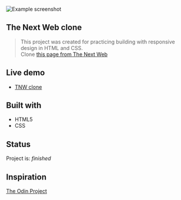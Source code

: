 ![Example screenshot](https://github.com/hrmtk/tnw-clone/blob/master/images/Screenshot_TNW.jpg)

## The Next Web clone
> This project was created for practicing building with  responsive design in HTML and CSS.\
> Clone [this page from The Next Web](https://thenextweb.com/)

## Live demo
* [TNW clone](https://hrmtk.github.io/tnw-clone/)

## Built with
* HTML5
* CSS

## Status
Project is: _finished_

## Inspiration
[The Odin Project](https://www.theodinproject.com/courses/html-and-css/lessons/building-with-responsive-design#introduction)

